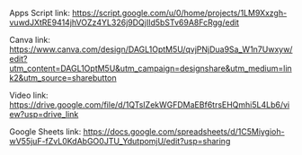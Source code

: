 Apps Script link: https://script.google.com/u/0/home/projects/1LM9Xxzgh-vuwdJXtRE9414jhVOZz4YL326j9DQjIId5bSTv69A8FcRgg/edit

Canva link: https://www.canva.com/design/DAGL1OptM5U/qvjPNjDua9Sa_W1n7Uwxyw/edit?utm_content=DAGL1OptM5U&utm_campaign=designshare&utm_medium=link2&utm_source=sharebutton

Video link: https://drive.google.com/file/d/1QTsIZekWGFDMaEBf6trsEHQmhi5L4Lb6/view?usp=drive_link 

Google Sheets link: https://docs.google.com/spreadsheets/d/1C5Miygioh-wV55juF-fZvL0KdAbGO0JTU_YdutpomjU/edit?usp=sharing
